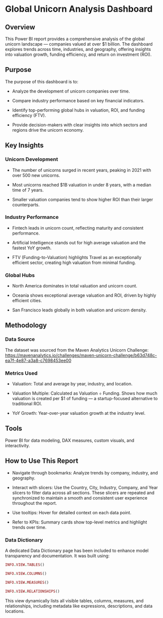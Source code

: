 # Global Unicorn Analysis Dashboard

## Overview

This Power BI report provides a comprehensive analysis of the global unicorn landscape — companies valued at over $1 billion. The dashboard explores trends across time, industries, and geography, offering insights into valuation growth, funding efficiency, and return on investment (ROI).

## Purpose

The purpose of this dashboard is to:

- Analyze the development of unicorn companies over time.

- Compare industry performance based on key financial indicators.

- Identify top-performing global hubs in valuation, ROI, and funding efficiency (FTV).

- Provide decision-makers with clear insights into which sectors and regions drive the unicorn economy.

##  Key Insights

### Unicorn Development

- The number of unicorns surged in recent years, peaking in 2021 with over 500 new unicorns.

- Most unicorns reached $1B valuation in under 8 years, with a median time of 7 years.

- Smaller valuation companies tend to show higher ROI than their larger counterparts.

### Industry Performance

- Fintech leads in unicorn count, reflecting maturity and consistent performance.

- Artificial Intelligence stands out for high average valuation and the fastest YoY growth.

- FTV (Funding-to-Valuation) highlights Travel as an exceptionally efficient sector, creating high valuation from minimal funding.

###  Global Hubs

- North America dominates in total valuation and unicorn count.

- Oceania shows exceptional average valuation and ROI, driven by highly efficient cities.

- San Francisco leads globally in both valuation and unicorn density.

## Methodology

### Data Source

The dataset was sourced from the Maven Analytics Unicorn Challenge: https://mavenanalytics.io/challenges/maven-unicorn-challenge/b63d748c-ea7f-4e87-a3a8-c7698453ee00 


### Metrics Used

- Valuation: Total and average by year, industry, and location.

- Valuation Multiple:  Calculated as Valuation ÷ Funding. Shows how much valuation is created per $1 of funding — a startup-focused alternative to traditional ROI.

- YoY Growth: Year-over-year valuation growth at the industry level.

## Tools

Power BI for data modeling, DAX measures, custom visuals, and interactivity.



## How to Use This Report

- Navigate through bookmarks: Analyze trends by company, industry, and geography.

- Interact with slicers: Use the Country, City, Industry, Company, and Year slicers to filter data across all sections. These slicers are repeated and synchronized to maintain a smooth and consistent user experience throughout the report.

- Use tooltips: Hover for detailed context on each data point.

- Refer to KPIs: Summary cards show top-level metrics and highlight trends over time.

### Data Dictionary

A dedicated Data Dictionary page has been included to enhance model transparency and documentation. It was built using:

```ruby
INFO.VIEW.TABLES()
```
```ruby
INFO.VIEW.COLUMNS()
```

```ruby
INFO.VIEW.MEASURES()
```

```ruby
INFO.VIEW.RELATIONSHIPS()
```

This view dynamically lists all visible tables, columns, measures, and relationships, including metadata like expressions, descriptions, and data locations.
